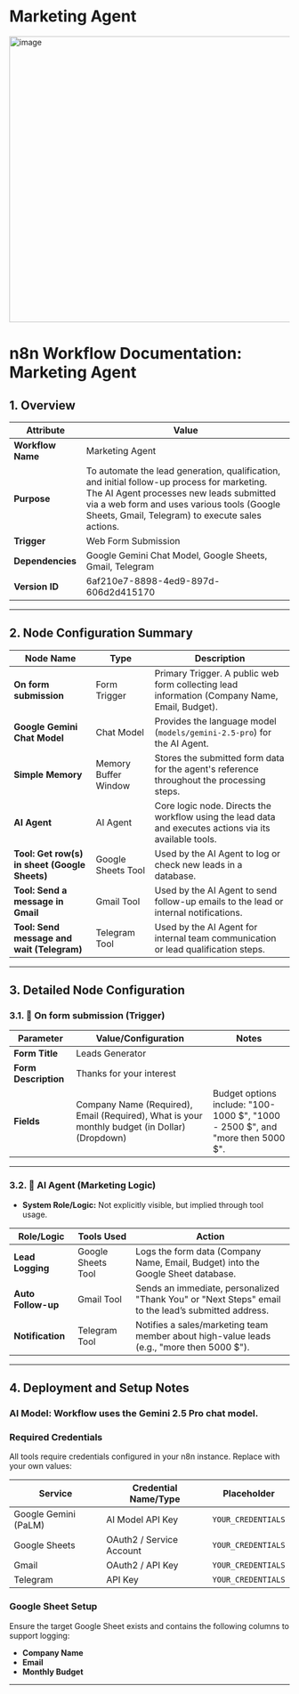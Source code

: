 # Marketing Agent

<img width="1043" height="514" alt="image" src="https://github.com/user-attachments/assets/0ffcd60f-95b7-4726-8736-89644a13df95" />


# n8n Workflow Documentation: Marketing Agent

## 1. Overview
| Attribute       | Value                                                                 |
|-----------------|-----------------------------------------------------------------------|
| **Workflow Name** | Marketing Agent                                                       |
| **Purpose**       | To automate the lead generation, qualification, and initial follow-up process for marketing. The AI Agent processes new leads submitted via a web form and uses various tools (Google Sheets, Gmail, Telegram) to execute sales actions. |
| **Trigger**       | Web Form Submission                                                  |
| **Dependencies**  | Google Gemini Chat Model, Google Sheets, Gmail, Telegram             |
| **Version ID**    | 6af210e7-8898-4ed9-897d-606d2d415170                                |

---

## 2. Node Configuration Summary
| Node Name                                   | Type                  | Description                                                                 |
|---------------------------------------------|-----------------------|-----------------------------------------------------------------------------|
| **On form submission**                      | Form Trigger          | Primary Trigger. A public web form collecting lead information (Company Name, Email, Budget). |
| **Google Gemini Chat Model**                | Chat Model            | Provides the language model (`models/gemini-2.5-pro`) for the AI Agent.     |
| **Simple Memory**                           | Memory Buffer Window  | Stores the submitted form data for the agent's reference throughout the processing steps. |
| **AI Agent**                                | AI Agent              | Core logic node. Directs the workflow using the lead data and executes actions via its available tools. |
| **Tool: Get row(s) in sheet (Google Sheets)**| Google Sheets Tool    | Used by the AI Agent to log or check new leads in a database.               |
| **Tool: Send a message in Gmail**           | Gmail Tool            | Used by the AI Agent to send follow-up emails to the lead or internal notifications. |
| **Tool: Send message and wait (Telegram)**  | Telegram Tool         | Used by the AI Agent for internal team communication or lead qualification steps. |

---

## 3. Detailed Node Configuration

### 3.1. 📝 On form submission (Trigger)
| Parameter       | Value/Configuration                                                                 | Notes                                                                 |
|-----------------|--------------------------------------------------------------------------------------|----------------------------------------------------------------------|
| **Form Title**  | Leads Generator                                                                      |                                                                      |
| **Form Description** | Thanks for your interest                                                        |                                                                      |
| **Fields**      | Company Name (Required), Email (Required), What is your monthly budget (in Dollar) (Dropdown) | Budget options include: "100-1000 $", "1000 - 2500 $", and "more then 5000 $". |

---

### 3.2. 🧠 AI Agent (Marketing Logic)
- **System Role/Logic:** Not explicitly visible, but implied through tool usage.  

| Role/Logic        | Tools Used            | Action                                                                 |
|-------------------|-----------------------|------------------------------------------------------------------------|
| **Lead Logging**  | Google Sheets Tool    | Logs the form data (Company Name, Email, Budget) into the Google Sheet database. |
| **Auto Follow-up**| Gmail Tool            | Sends an immediate, personalized "Thank You" or "Next Steps" email to the lead’s submitted address. |
| **Notification**  | Telegram Tool         | Notifies a sales/marketing team member about high-value leads (e.g., "more then 5000 $"). |

---

## 4. Deployment and Setup Notes

### **AI Model:** Workflow uses the **Gemini 2.5 Pro** chat model.  

### Required Credentials
All tools require credentials configured in your n8n instance. Replace with your own values:

| Service              | Credential Name/Type       | Placeholder        |
|----------------------|----------------------------|--------------------|
| Google Gemini (PaLM) | AI Model API Key           | `YOUR_CREDENTIALS` |
| Google Sheets        | OAuth2 / Service Account   | `YOUR_CREDENTIALS` |
| Gmail                | OAuth2 / API Key           | `YOUR_CREDENTIALS` |
| Telegram             | API Key                    | `YOUR_CREDENTIALS` |

### Google Sheet Setup
Ensure the target Google Sheet exists and contains the following columns to support logging:  
- **Company Name**  
- **Email**  
- **Monthly Budget**  

---
